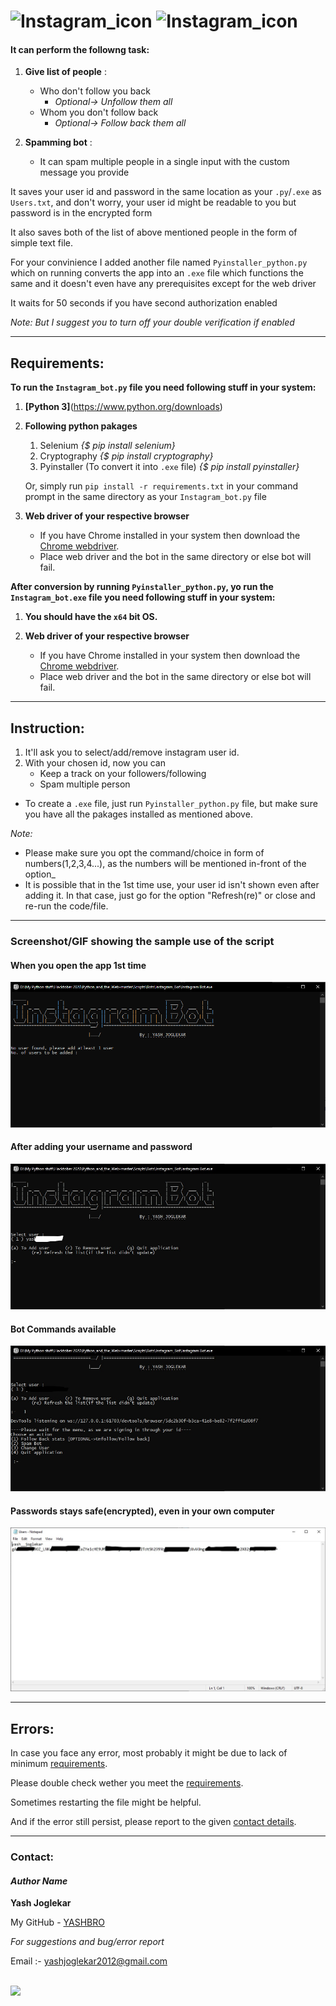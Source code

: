 # <img src="https://text2image.com/user_images/202009/text2image_L5534352_20200906_180953.png" alt="Instagram_icon" width="400"  height="38"> <img src="https://upload.wikimedia.org/wikipedia/commons/thumb/e/e7/Instagram_logo_2016.svg/1200px-Instagram_logo_2016.svg.png" alt="Instagram_icon" width="45"  height="45">



#### It can perform the followng task:

1. **Give list of people** :
	- Who don't follow you back 
		- _Optional-> Unfollow them all_
	- Whom you don't follow back 
		- _Optional-> Follow back them all_

2. **Spamming bot** :
	- It can spam multiple people in a single input with the custom message you provide

It saves your user id and password in the same location as your `.py`/`.exe` as `Users.txt`, and don't worry, your user id might be readable to you but password is in the encrypted form

It also saves both of the list of above mentioned people in the form of simple text file.

For your convinience I added another file named `Pyinstaller_python.py` which on running converts the app into an `.exe` file which functions the same and it doesn't even have any prerequisites except for the web driver

It waits for 50 seconds if you have second authorization enabled

*Note: But I suggest you to turn off your double verification if enabled*




-----------------
## Requirements:


**To run the `Instagram_bot.py` file you need following stuff in your system:**

1. **[Python 3]**(https://www.python.org/downloads)

2. **Following python pakages**
    1. Selenium *{$ pip install selenium}*
    2. Cryptography *{$ pip install cryptography}*
    3. Pyinstaller (To convert it into `.exe` file) *{$ pip install pyinstaller}*
    
    Or, simply run `pip install -r requirements.txt` in your command prompt in the same directory as your `Instagram_bot.py` file

3. **Web driver of your respective browser**
    - If you have Chrome installed in your system then download the [Chrome webdriver](https://chromedriver.chromium.org/downloads).
	- Place web driver and the bot in the same directory or else bot will fail.

**After conversion by running `Pyinstaller_python.py`, yo run the `Instagram_bot.exe` file you need following stuff in your system:**

1. **You should have the `x64` bit OS.**

2. **Web driver of your respective browser**
    - If you have Chrome installed in your system then download the [Chrome webdriver](https://chromedriver.chromium.org/downloads).
	- Place web driver and the bot in the same directory or else bot will fail.


---------------
## Instruction:


1. It'll ask you to select/add/remove instagram user id.
2. With your chosen id, now you can 
	- Keep a track on your followers/following
	- Spam multiple person
- To create a `.exe` file, just run `Pyinstaller_python.py` file, but make sure you have all the pakages installed as mentioned above.
		
_Note:_
- Please make sure you opt the command/choice in form of numbers(1,2,3,4...), as the numbers will be mentioned in-front of the option_
- It is possible that in the 1st time use, your user id isn't shown even after adding it. In that case, just go for the option "Refresh(re)" or close and re-run the code/file.


---------------



### Screenshot/GIF showing the sample use of the script

#### When you open the app 1st time

<img src="/Screenshots/MainPage.PNG" alt="MainPage">

#### After adding your username and password

<img src="/Screenshots/LoginPage.png" alt="LoginPage">

#### Bot Commands available

<img src="/Screenshots/MenuPage.png" alt="MenuPage">

#### Passwords stays safe(encrypted), even in your own computer

<img src="/Screenshots/Users.png" alt="Users">
	

-------------
## Errors:

In case you face any error, most probably it might be due to lack of minimum [requirements](https://github.com/YASHBRO/Instagram-Bot#requirements).

Please double check wether you meet the [requirements](https://github.com/YASHBRO/Instagram-Bot#requirements).

Sometimes restarting the file might be helpful.

And if the error still persist, please report to the given [contact details](https://github.com/YASHBRO/Instagram-Bot#contact).



-------------
### Contact:

#### *Author Name*

**Yash Joglekar**

My GitHub - [YASHBRO](https://github.com/YASHBRO) 


_For suggestions and bug/error report_
	
Email :- yashjoglekar2012@gmail.com

<br/>

<img width="150px" src="https://sdk.bitmoji.com/render/panel/b6dbf504-c36d-498c-acf9-c7350b749221-23c927d9-4799-4bc6-9129-0d51a8a995de-v1.png?transparent=1&palette=1">
